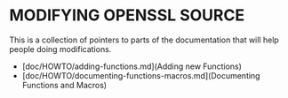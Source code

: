 MODIFYING OPENSSL SOURCE
========================

This is a collection of pointers to parts of the documentation that will help
people doing modifications.

* [doc/HOWTO/adding-functions.md](Adding new Functions)
* [doc/HOWTO/documenting-functions-macros.md](Documenting Functions and Macros)

